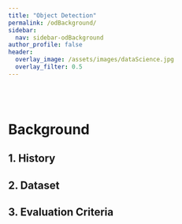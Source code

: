 ```yaml
---
title: "Object Detection"
permalink: /odBackground/
sidebar:
  nav: sidebar-odBackground
author_profile: false
header:
  overlay_image: /assets/images/dataScience.jpg
  overlay_filter: 0.5
---
```

<br>
<br>

# Background

## 1. History

## 2. Dataset

## 3. Evaluation Criteria
